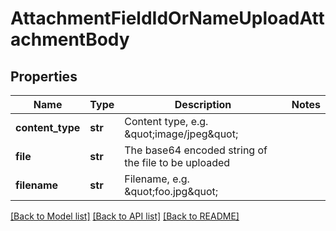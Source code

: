 # AttachmentFieldIdOrNameUploadAttachmentBody

## Properties
Name | Type | Description | Notes
------------ | ------------- | ------------- | -------------
**content_type** | **str** | Content type, e.g. \&quot;image/jpeg\&quot; | 
**file** | **str** | The base64 encoded string of the file to be uploaded | 
**filename** | **str** | Filename, e.g. \&quot;foo.jpg\&quot; | 

[[Back to Model list]](../README.md#documentation-for-models) [[Back to API list]](../README.md#documentation-for-api-endpoints) [[Back to README]](../README.md)


